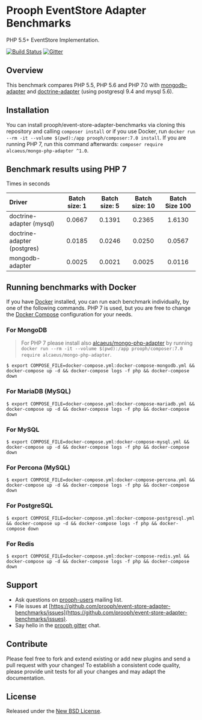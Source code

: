 # Prooph EventStore Adapter Benchmarks

PHP 5.5+ EventStore Implementation.

[![Build Status](https://travis-ci.org/prooph/event-store-adapter-benchmarks.svg?branch=master)](https://travis-ci.org/prooph/event-store-adapter-benchmarks)
[![Gitter](https://badges.gitter.im/Join%20Chat.svg)](https://gitter.im/prooph/improoph)

## Overview

This benchmark compares PHP 5.5, PHP 5.6 and PHP 7.0 with [mongodb-adapter](https://github.com/prooph/event-store-mongodb-adapter)
and [doctrine-adapter](https://github.com/prooph/event-store-doctrine-adapter) (using postgresql 9.4 and mysql 5.6).

## Installation

You can install prooph/event-store-adapter-benchmarks via cloning this repository and calling `composer install` or if
you use Docker, run `docker run --rm -it --volume $(pwd):/app prooph/composer:7.0 install`.
If you are running PHP 7, run this command afterwards: `composer require alcaeus/mongo-php-adapter ^1.0`.

## Benchmark results using PHP 7

Times in seconds

| Driver | Batch size: 1 | Batch size: 5 | Batch size: 10 | Batch Size 100 |
| :---   |      :---:    |      :---:    |      :---:     |     :---:      |
| doctrine-adapter (mysql) | 0.0667 | 0.1391 | 0.2365 | 1.6130 |
| doctrine-adapter (postgres) | 0.0185 | 0.0246 | 0.0250 | 0.0567 |
| mongodb-adapter | 0.0025 | 0.0021 | 0.0025 | 0.0116 |

## Running benchmarks with Docker
If you have [Docker](https://docs.docker.com/engine/installation/) installed, you can run each benchmark individually,
by one of the following commands. PHP 7 is used, but you are free to change the
[Docker Compose](https://docs.docker.com/compose/install/) configuration for your needs.

### For MongoDB

> For PHP 7 please install also [alcaeus/mongo-php-adapter](https://github.com/alcaeus/mongo-php-adapter) by running
`docker run --rm -it --volume $(pwd):/app prooph/composer:7.0 require alcaeus/mongo-php-adapter`.

```
$ export COMPOSE_FILE=docker-compose.yml:docker-compose-mongodb.yml && docker-compose up -d && docker-compose logs -f php && docker-compose down
```

### For MariaDB (MySQL)
```
$ export COMPOSE_FILE=docker-compose.yml:docker-compose-mariadb.yml && docker-compose up -d && docker-compose logs -f php && docker-compose down
```

### For MySQL
```
$ export COMPOSE_FILE=docker-compose.yml:docker-compose-mysql.yml && docker-compose up -d && docker-compose logs -f php && docker-compose down
```

### For Percona (MySQL)
```
$ export COMPOSE_FILE=docker-compose.yml:docker-compose-percona.yml && docker-compose up -d && docker-compose logs -f php && docker-compose down
```

### For PostgreSQL
```
$ export COMPOSE_FILE=docker-compose.yml:docker-compose-postgresql.yml && docker-compose up -d && docker-compose logs -f php && docker-compose down
```

### For Redis
```
$ export COMPOSE_FILE=docker-compose.yml:docker-compose-redis.yml && docker-compose up -d && docker-compose logs -f php && docker-compose down
```

## Support

- Ask questions on [prooph-users](https://groups.google.com/forum/?hl=de#!forum/prooph) mailing list.
- File issues at [https://github.com/prooph/event-store-adapter-benchmarks/issues](https://github.com/prooph/event-store-adapter-benchmarks/issues).
- Say hello in the [prooph gitter](https://gitter.im/prooph/improoph) chat.

## Contribute

Please feel free to fork and extend existing or add new plugins and send a pull request with your changes!
To establish a consistent code quality, please provide unit tests for all your changes and may adapt the documentation.

## License

Released under the [New BSD License](LICENSE).
